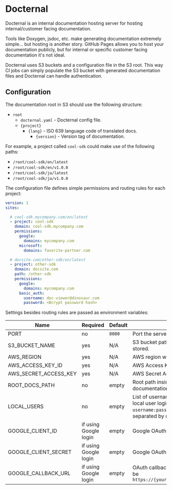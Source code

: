 # Docternal

Docternal is an internal documentation hosting server for hosting internal/customer facing documentation.

Tools like Doxygen, jsdoc, etc. make generating documentation extremely simple... but hosting is another story.
GitHub Pages allows you to host your documentation publicly, but for internal or specific customer facing documentation it's not ideal.

Docternal uses S3 buckets and a configuration file in the S3 root.
This way CI jobs can simply populate the S3 bucket with generated documentation files and Docternal can handle authentication.

## Configuration

The documentation root in S3 should use the following structure:

* `root`
    * `docternal.yaml` - Docternal config file.
    * `{project}`
        * `{lang}` - ISO 639 language code of translated docs.
            * `{version}` - Version tag of documentation.

For example, a project called `cool-sdk` could make use of the following paths:

* `/root/cool-sdk/en/latest`
* `/root/cool-sdk/en/v1.0.0`
* `/root/cool-sdk/ja/latest`
* `/root/cool-sdk/ja/v1.0.0`

The configuration file defines simple permissions and routing rules for each project:

```yaml
version: 1
sites:

  # cool-sdk.mycompany.com/en/latest
  - project: cool-sdk
    domain: cool-sdk.mycompany.com
    permissions:
      google:
        domains: mycompany.com
      microsoft:
        domains: favorite-partner.com

  # docsite.com/other-sdk/en/latest
  - project: other-sdk
    domain: docsite.com
    path: /other-sdk
    permissions:
      google:
        domains: mycompany.com
      basic_auth:
        username: doc-viewer@dinosaur.com
        password: <Bcrypt password hash>

```

Settings besides routing rules are passed as environment variables:

| Name | Required | Default | Description |
| -- | -- | -- | -- |
| PORT | no | `8080` | Port the server should listen on. |
| S3_BUCKET_NAME | yes | N/A | S3 bucket path where the documentation is stored. |
| AWS_REGION | yes | N/A | AWS region where the bucket is hosted. |
| AWS_ACCESS_KEY_ID | yes | N/A | AWS Access Key ID. |
| AWS_SECRET_ACCESS_KEY | yes | N/A | AWS Secret Access Key. |
| ROOT_DOCS_PATH | no | empty | Root path inside the S3 bucket where documentation files are stored. |
| LOCAL_USERS | no | empty | List of usernames and passwords for basic local user login in the format `username:password`. Multiple entries can be separated by commas. |
| GOOGLE_CLIENT_ID | if using Google login | empty | Google OAuth 2.0 Client ID. |
| GOOGLE_CLIENT_SECRET | if using Google login | empty | Google OAuth 2.0 Client Secret |
| GOOGLE_CALLBACK_URL | if using Google login | empty | OAuth callback URL for Google login. Should be `https://{your_domain}/auth/google/callback` |